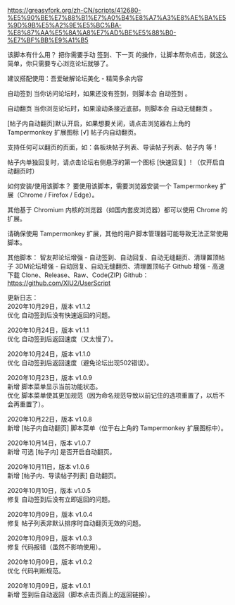 https://greasyfork.org/zh-CN/scripts/412680-%E5%90%BE%E7%88%B1%E7%A0%B4%E8%A7%A3%E8%AE%BA%E5%9D%9B%E5%A2%9E%E5%BC%BA-%E8%87%AA%E5%8A%A8%E7%AD%BE%E5%88%B0-%E7%BF%BB%E9%A1%B5

该脚本有什么用？
把你需要手动 签到、下一页 的操作，让脚本帮你点击，就这么简单，你只需要专心浏览论坛就够了。

建议搭配使用：吾爱破解论坛美化 - 精简多余内容

自动签到
当你访问论坛时，如果还没有签到，则脚本会 自动签到 。

自动翻页
当你浏览论坛时，如果滚动条接近底部，则脚本会 自动无缝翻页 。

[帖子内自动翻页]默认开启，如果想要关闭，请点击浏览器右上角的 Tampermonkey 扩展图标 [√] 帖子内自动翻页。

支持任何可以翻页的页面，如：各板块帖子列表、导读帖子列表、帖子内 等！

帖子内单独回复时，请点击论坛右侧悬浮的第一个图标 [快速回复] ！（仅开启自动翻页时）

如何安装/使用该脚本？
要使用该脚本，需要浏览器安装一个 Tampermonkey 扩展（Chrome / Firefox / Edge）。

其他基于 Chromium 内核的浏览器（如国内套皮浏览器）都可以使用 Chrome 的扩展。

请确保使用 Tampermonkey 扩展，其他的用户脚本管理器可能导致无法正常使用脚本。

其他脚本：
智友邦论坛增强 - 自动签到、自动回复、自动无缝翻页、清理置顶帖子
3DM论坛增强 - 自动回复、自动无缝翻页、清理置顶帖子
Github 增强 - 高速下载 Clone、Release、Raw、Code(ZIP)
Github：https://github.com/XIU2/UserScript

更新日志：<br>
2020年10月29日，版本 v1.1.2<br>
优化 自动签到后没有快速返回的问题。

2020年10月24日，版本 v1.1.1<br>
优化 自动签到后返回速度（又太慢了）。

2020年10月24日，版本 v1.1.0<br>
优化 自动签到后返回速度（避免论坛出现502错误）。

2020年10月23日，版本 v1.0.9<br>
新增 脚本菜单显示当前功能状态。<br>
优化 脚本菜单使其更加规范（因为命名规范导致以前记住的选项重置了，以后不会再重置了）。

2020年10月22日，版本 v1.0.8<br>
新增 [帖子内自动翻页] 脚本菜单（位于右上角的 Tampermonkey 扩展图标中）。

2020年10月14日，版本 v1.0.7<br>
新增 可选 [帖子内] 是否开启自动翻页。

2020年10月11日，版本 v1.0.6<br>
新增 [帖子内、导读帖子列表] 自动翻页。

2020年10月10日，版本 v1.0.5<br>
修复 自动签到后没有立即返回的问题。

2020年10月09日，版本 v1.0.4<br>
修复 帖子列表非默认排序时自动翻页无效的问题。

2020年10月09日，版本 v1.0.3<br>
修复 代码报错（虽然不影响使用）。

2020年10月09日，版本 v1.0.2<br>
优化 代码判断规范。

2020年10月09日，版本 v1.0.1<br>
新增 签到后自动返回（脚本点击页面上的返回链接）。
